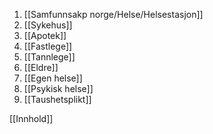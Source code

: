 1. [[Samfunnsakp norge/Helse/Helsestasjon]]
2. [[Sykehus]]
3. [[Apotek]]
4. [[Fastlege]]
5. [[Tannlege]]
6. [[Eldre]]
7. [[Egen helse]]
8. [[Psykisk helse]]
9. [[Taushetsplikt]]

[[Innhold]]